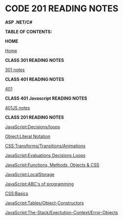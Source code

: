# CODE 201 READING NOTES

**ASP .NET/C#**


**TABLE OF CONTENTS:**


**HOME**

[Home](../index.md)



**CLASS 301 READING NOTES**

[301 notes](../301/threeohone.html)



**CLASS 401 READING NOTES**

[401](../401/fourohone.html)



**CLASS 401 Javascript READING NOTES**

[401JS notes](../401JS/fourohoneJS.html)




**CLASS 201 READING NOTES**


[JavaScript:Decisions/loops](../class-03.md)

[Object:Literal Notation](../class-06.md)

[CSS:Transforms/Transitions/Animations](../class-14.md)

[JavaScript:Evaluations,Decisions,Loops](../class-02.md)
     
[JavaScript:Functions, Methods, Objects & CSS](../class-04.md)

[JavaScript:LocalStorage](../class-13.md)
            
[JavaScript:ABC's of programming](../class-01.md)

[CSS:Basics](../class-05.md)
    
[JavaScript:Tables/Object-Constructors](../class-07.md)

[JavaScript:The-Stack/Exectution-Context/Error-Objects](../class-10.md)

